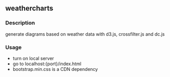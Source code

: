 ## weathercharts

### Description
generate diagrams based on weather data with d3.js, crossfilter.js and dc.js


### Usage
  * turn on local server
  * go to localhost:{port}/index.html
  * bootstrap.min.css is a CDN dependency
